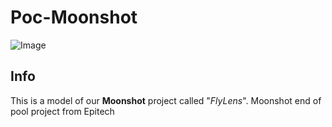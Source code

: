 Poc-Moonshot
===

![Image](picutre/home.png)

## Info

This is a model of our **Moonshot** project called "*FlyLens*". Moonshot end of pool project from Epitech 
